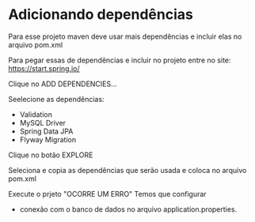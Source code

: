 # Adicionando dependências

Para esse projeto maven deve usar mais dependências e incluir elas no arquivo pom.xml

Para pegar essas de dependências e incluir no projeto entre no site: https://start.spring.io/

Clique no ADD DEPENDENCIES...

Seelecione as dependências:

- Validation
- MySQL Driver
- Spring Data JPA
- Flyway Migration

Clique no botão EXPLORE

Seleciona e copia as dependências que serão usada e coloca no arquivo pom.xml

Execute o prjeto "OCORRE UM ERRO"
Temos que configurar 

- conexão com o banco de dados no arquivo application.properties.